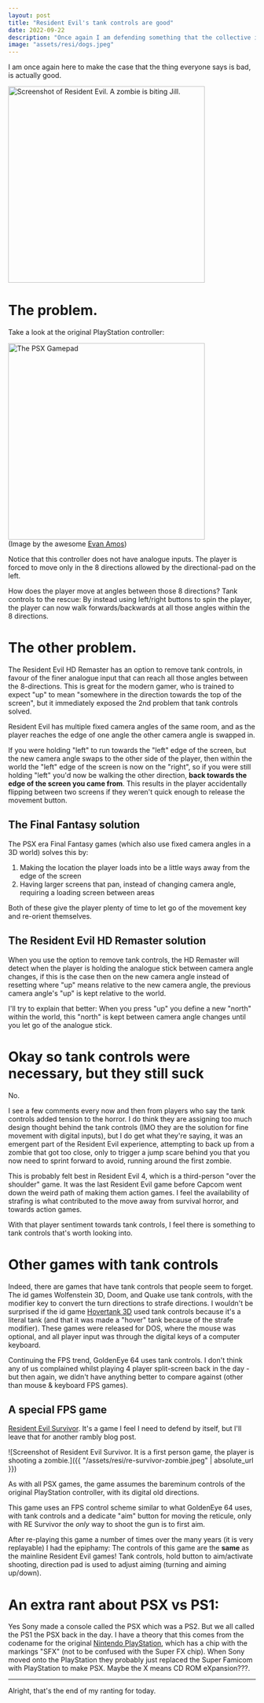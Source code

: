```yaml
---
layout: post
title: "Resident Evil's tank controls are good"
date: 2022-09-22
description: "Once again I am defending something that the collective internet has agreed sucks."
image: "assets/resi/dogs.jpeg"
---
```


I am once again here to make the case that the thing everyone says is bad, is actually good.

<img src='{{ "/assets/resi/bite.webp" | absolute_url }}' alt="Screenshot of Resident Evil. A zombie is biting Jill." width="400"/><br/>

# The problem.

Take a look at the original PlayStation controller:

<img src='{{ "/assets/resi/PSX-Original-Controller.jpeg" | absolute_url }}' alt="The PSX Gamepad" width="400"/><br/>
(Image by the awesome [Evan Amos](https://commons.wikimedia.org/wiki/User:Evan-Amos))

Notice that this controller does not have analogue inputs. The player is forced to move only in the 8 directions allowed by the directional-pad on the left.

How does the player move at angles between those 8 directions? Tank controls to the rescue: By instead using left/right buttons to spin the player, the player can now walk forwards/backwards at all those angles within the 8 directions.

# The other problem.

The Resident Evil HD Remaster has an option to remove tank controls, in favour of the finer analogue input that can reach all those angles between the 8-directions. This is great for the modern gamer, who is trained to expect "up" to mean "somewhere in the direction towards the top of the screen", but it immediately exposed the 2nd problem that tank controls solved.

Resident Evil has multiple fixed camera angles of the same room, and as the player reaches the edge of one angle the other camera angle is swapped in.

If you were holding "left" to run towards the "left" edge of the screen, but the new camera angle swaps to the other side of the player, then within the world the "left" edge of the screen is now on the "right", so if you were still holding "left" you'd now be walking the other direction, **back towards the edge of the screen you came from**. This results in the player accidentally flipping between two screens if they weren't quick enough to release the movement button.

## The Final Fantasy solution

The PSX era Final Fantasy games (which also use fixed camera angles in a 3D world) solves this by:

1. Making the location the player loads into be a little ways away from the edge of the screen
2. Having larger screens that pan, instead of changing camera angle, requiring a loading screen between areas

Both of these give the player plenty of time to let go of the movement key and re-orient themselves.

## The Resident Evil HD Remaster solution

When you use the option to remove tank controls, the HD Remaster will detect when the player is holding the analogue stick between camera angle changes, if this is the case then on the new camera angle instead of resetting where "up" means relative to the new camera angle, the previous camera angle's "up" is kept relative to the world.

I'll try to explain that better: When you press "up" you define a new "north" within the world, this "north" is kept between camera angle changes until you let go of the analogue stick.

# Okay so tank controls were necessary, but they still suck

No.

I see a few comments every now and then from players who say the tank controls added tension to the horror. I do think they are assigning too much design thought behind the tank controls (IMO they are the solution for fine movement with digital inputs), but I do get what they're saying, it was an emergent part of the Resident Evil experience, attempting to back up from a zombie that got too close, only to trigger a jump scare behind you that you now need to sprint forward to avoid, running around the first zombie.

This is probably felt best in Resident Evil 4, which is a third-person "over the shoulder" game. It was the last Resident Evil game before Capcom went down the weird path of making them action games. I feel the availability of strafing is what contributed to the move away from survival horror, and towards action games.

With that player sentiment towards tank controls, I feel there is something to tank controls that's worth looking into.

# Other games with tank controls

Indeed, there are games that have tank controls that people seem to forget. The id games Wolfenstein 3D, Doom, and Quake use tank controls, with the modifier key to convert the turn directions to strafe directions. I wouldn't be surprised if the id game [Hovertank 3D](https://en.wikipedia.org/wiki/Hovertank_3D) used tank controls because it's a literal tank (and that it was made a "hover" tank because of the strafe modifier). These games were released for DOS, where the mouse was optional, and all player input was through the digital keys of a computer keyboard.

Continuing the FPS trend, GoldenEye 64 uses tank controls. I don't think any of us complained whilst playing 4 player split-screen back in the day - but then again, we didn't have anything better to compare against (other than mouse & keyboard FPS games).

## A special FPS game

[Resident Evil Survivor](https://en.wikipedia.org/wiki/Resident_Evil_Survivor). It's a game I feel I need to defend by itself, but I'll leave that for another rambly blog post.

![Screenshot of Resident Evil Survivor. It is a first person game, the player is shooting a zombie.]({{ "/assets/resi/re-survivor-zombie.jpeg" | absolute_url }})

As with all PSX games, the game assumes the bareminum controls of the original PlayStation controller, with its digital old directions.

This game uses an FPS control scheme similar to what GoldenEye 64 uses, with tank controls and a dedicate "aim" button for moving the reticule, only with RE Survivor the *only* way to shoot the gun is to first aim.

After re-playing this game a number of times over the many years (it is very replayable) I had the epiphamy: The controls of this game are the **same** as the mainline Resident Evil games! Tank controls, hold button to aim/activate shooting, direction pad is used to adjust aiming (turning and aiming up/down).

# An extra rant about PSX vs PS1:

Yes Sony made a console called the PSX which was a PS2. But we all called the PS1 the PSX back in the day. I have a theory that this comes from the codename for the original [Nintendo PlayStation](https://en.wikipedia.org/wiki/Super_NES_CD-ROM#Prototype), which has a chip with the markings "SFX" (not to be confused with the Super FX chip). When Sony moved onto the PlayStation they probably just replaced the Super Famicom with PlayStation to make PSX. Maybe the X means CD ROM eXpansion???.

---

Alright, that's the end of my ranting for today.
